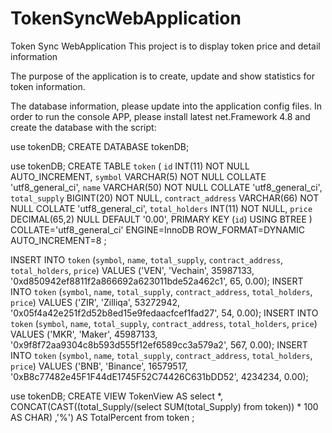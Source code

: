 # TokenSyncWebApplication
Token Sync WebApplication
This project is to display token price and detail information

The purpose of the application is to create, update and show statistics for token information.

The database information, please update into the application config files. 
In order to run the console APP, please install latest net.Framework 4.8 and create the database with the script:

use tokenDB;
CREATE DATABASE tokenDB;

use tokenDB;
CREATE TABLE `token` (
`id` INT(11) NOT NULL AUTO_INCREMENT,
`symbol` VARCHAR(5) NOT NULL COLLATE 'utf8_general_ci',
`name` VARCHAR(50) NOT NULL COLLATE 'utf8_general_ci',
`total_supply` BIGINT(20) NOT NULL,
`contract_address` VARCHAR(66) NOT NULL COLLATE 'utf8_general_ci',
`total_holders` INT(11) NOT NULL,
`price` DECIMAL(65,2) NULL DEFAULT '0.00',
PRIMARY KEY (`id`) USING BTREE
)
COLLATE='utf8_general_ci'
ENGINE=InnoDB
ROW_FORMAT=DYNAMIC
AUTO_INCREMENT=8
;

INSERT INTO `token` (`symbol`, `name`, `total_supply`, `contract_address`, 
`total_holders`, `price`) VALUES ('VEN', 'Vechain', 35987133, 
'0xd850942ef8811f2a866692a623011bde52a462c1', 65, 0.00);
INSERT INTO `token` (`symbol`, `name`, `total_supply`, `contract_address`, 
`total_holders`, `price`) VALUES ('ZIR', 'Zilliqa', 53272942, 
'0x05f4a42e251f2d52b8ed15e9fedaacfcef1fad27', 54, 0.00);
INSERT INTO `token` (`symbol`, `name`, `total_supply`, `contract_address`, 
`total_holders`, `price`) VALUES ('MKR', 'Maker', 45987133, 
'0x9f8f72aa9304c8b593d555f12ef6589cc3a579a2', 567, 0.00);
INSERT INTO `token` (`symbol`, `name`, `total_supply`, `contract_address`, 
`total_holders`, `price`) VALUES ('BNB', 'Binance', 16579517, 
'0xB8c77482e45F1F44dE1745F52C74426C631bDD52', 4234234, 0.00);

use tokenDB;
CREATE VIEW TokenView AS
select *, CONCAT(CAST((total_Supply/(select SUM(total_Supply) from token)) * 100  AS CHAR) ,'%') AS TotalPercent from token ;
